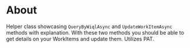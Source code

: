 # About
Helper class showcasing `QueryByWiqlAsync` and `UpdateWorkItemAsync` methods with explanation. With these two methods you should be able to get details on your WorkItems and update them. Utilizes PAT.
